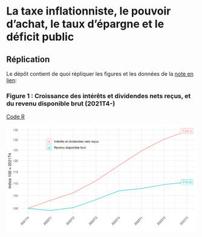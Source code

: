 # La taxe inflationniste, le pouvoir d’achat, le taux d’épargne et le déficit public

## Réplication

Le dépôt contient de quoi répliquer les figures et les données de la [note en lien](https://fgeerolf.com/taxe-inflatoinniste.pdf):

### Figure 1 : Croissance des intérêts et dividendes nets reçus, et du revenu disponible brut (2021T4-)

[Code R](figure1.R)

![Figure 1](figure1.png)